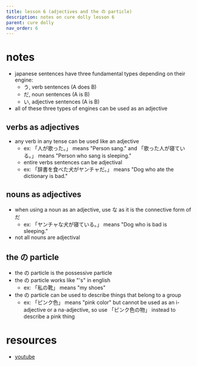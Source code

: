 ```yaml
---
title: lesson 6 (adjectives and the の particle)
description: notes on cure dolly lesson 6
parent: cure dolly
nav_order: 6
---
```

# notes
- japanese sentences have three fundamental types depending on their engine:
	- う, verb sentences (A does B)
	- だ, noun sentences (A is B)
	- い, adjective sentences (A is B)
- all of these three types of engines can be used as an adjective
## verbs as adjectives
- any verb in any tense can be used like an adjective
	- ex: 「人が歌った。」 means "Person sang." and 「歌った人が寝ている。」 means "Person who sang is sleeping."
	- entire verbs sentences can be adjectival
	- ex: 「辞書を食べた犬がヤンチャだ。」 means "Dog who ate the dictionary is bad."
## nouns as adjectives
- when using a noun as an adjective, use な as it is the connective form of だ
	- ex: 「ヤンチャな犬が寝ている。」 means "Dog who is bad is sleeping."
- not all nouns are adjectival
## the の particle
- the の particle is the possessive particle
- the の particle works like "'s" in english
	- ex: 「私の靴」 means "my shoes"
- the の particle can be used to describe things that belong to a group
	- ex: 「ピンク色」 means "pink color" but cannot be used as an i-adjective or a na-adjective, so use 「ピンク色の物」 instead to describe a pink thing
# resources
- [youtube](https://www.youtube.com/watch?v=iyVZlaEqU24)